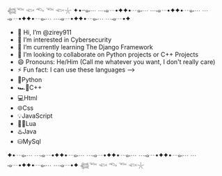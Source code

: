 𓆉𓆝 𓆟 𓆞 𓆝 𓆟𓇼
✦•┈๑⋅⋯ ⋯⋅๑┈•✦✦•┈๑⋅⋯ ⋯⋅๑┈•✦✦•┈๑⋅⋯ ⋯⋅๑┈•✦✦•┈๑⋅⋯ ⋯⋅๑┈•✦✦•┈๑⋅⋯ ⋯⋅๑┈•✦
- 👋 Hi, I’m @zirey911
- 👀 I’m interested in Cybersecurity
- 🌱 I’m currently learning The Django Framework
- 💞️ I’m looking to collaborate on Python projects or C++ Projects
- 😄 Pronouns: He/Him (Call me whatever you want, I don't really care)
- ⚡ Fun fact: I can use these languages -->
-   🐍Python
-   🏎️💨C++
-   💻Html
-   🌐Css
-   💡JavaScript
-   😵‍💫Lua
-   ♨️Java
-   ⛁MySql
  
✦•┈๑⋅⋯ ⋯⋅๑┈•✦✦•┈๑⋅⋯ ⋯⋅๑┈•✦✦•┈๑⋅⋯ ⋯⋅๑┈•✦✦•┈๑⋅⋯ ⋯⋅๑┈•✦✦•┈๑⋅⋯ ⋯⋅๑┈•✦
𓆉𓆝 𓆟 𓆞 𓆝 𓆟𓇼

<!---
zirey911/zirey911 is a ✨ special ✨ repository because its `README.md` (this file) appears on your GitHub profile.
You can click the Preview link to take a look at your changes.
--->
